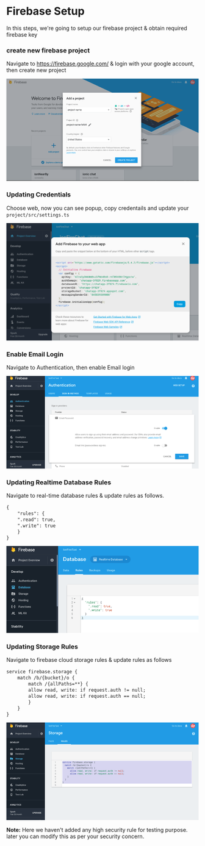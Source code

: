 # Firebase Setup

In this steps, we're going to setup our firebase project & obtain required firebase key

### create new firebase project

Navigate to https://firebase.google.com/ & login with your google account, then create new project

![create new project]( https://github.com/zinderud/ZindeTypeScriptStart/blob/master/img/new-firebase-project.png "create new project")

### Updating Credentials

Choose web, now you can see popup, copy credentails and update your ``project/src/settings.ts``

![enable email login]( https://github.com/zinderud/ZindeTypeScriptStart/blob/master/img/firebase-web-cred.png "enable email login")


### Enable Email Login

Navigate to Authentication, then enable Email login

![enable email login]( https://github.com/zinderud/ZindeTypeScriptStart/blob/master/img/enable-email-login.png "enable email login")
    
### Updating Realtime Database Rules

Navigate to real-time database rules & update rules as follows.

    {
        "rules": {
        ".read": true,
        ".write": true
        }
    }
![update database rule]( https://github.com/zinderud/ZindeTypeScriptStart/blob/master/img/update-database-rule.png "update database rules")

### Updating Storage Rules

Navigate to firebase cloud storage rules & update rules as follows

    service firebase.storage {
        match /b/{bucket}/o {
            match /{allPaths=**} {
            allow read, write: if request.auth != null;
            allow read, write: if request.auth == null;
            }
        }
    }

![update storage rule]( https://github.com/zinderud/ZindeTypeScriptStart/blob/master/img/update-storage-rules.png "update storage rules")

**Note:** Here we haven't added any high security rule for testing purpose. later you can modify this as per your security concern.